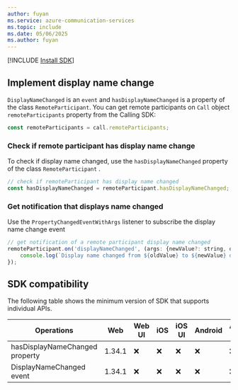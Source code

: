 ```yaml
---
author: fuyan
ms.service: azure-communication-services
ms.topic: include
ms.date: 05/06/2025
ms.author: fuyan
---
```

[!INCLUDE [Install SDK](../install-sdk/install-sdk-web.md)]

## Implement display name change

`DisplayNameChanged` is an `event` and `hasDisplayNameChanged` is a property of the class `RemoteParticipant`. You can get remote participants on `Call` object `remoteParticipants` property from the Calling SDK:

```js
const remoteParticipants = call.remoteParticipants;
```

### Check if remote participant has display name change

To check if display name changed, use the `hasDisplayNameChanged` property of the class `RemoteParticipant` . 

```js
// check if remoteParticipant has display name changed
const hasDisplayNameChanged = remoteParticipant.hasDisplayNameChanged;
```

### Get notification that displays name changed

Use the `PropertyChangedEventWithArgs` listener to subscribe the display name change event

```js
// get notification of a remote participant display name changed
remoteParticipant.on('displayNameChanged', (args: {newValue?: string, oldValue?: string, reason?: DisplayNameChangedReason}) => {
    console.log(`Display name changed from ${oldValue} to ${newValue} due to ${reason}`);
});
```

## SDK compatibility

The following table shows the minimum version of SDK that supports individual APIs.

| Operations | Web | Web UI | iOS | iOS UI | Android | Android UI | Windows | 
|-------------|-----|--------|-----|--------|---------|------------|---------|
|hasDisplayNameChanged property |1.34.1|❌|❌|❌|❌|❌|❌|
|DisplayNameChanged event |1.34.1|❌|❌|❌|❌|❌|❌|


